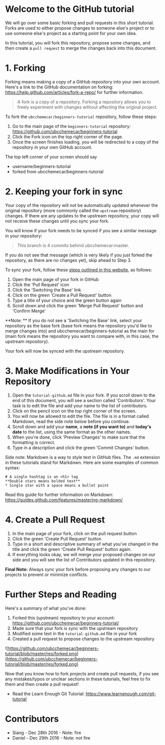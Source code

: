 # Welcome to the GitHub tutorial
We will go over some basic forking and pull requests in this short tutorial. Forks are used to either propose changes to someone else's project or to use someone else's project as a starting point for your own idea.

In this tutorial, you will fork this repository, propose some changes, and then create a `pull request` to merge the changes back into this document.

# 1. Forking
Forking means making a copy of a GitHub repository into your own account. Here's a link to the GitHub documentation on forking: https://help.github.com/articles/fork-a-repo/ for further information.

> A fork is a copy of a repository. Forking a repository allows you to freely experiment with changes without affecting the original project.

To fork the `ubcchemecar/beginners-tutorial` repository, follow these steps:

1. Go to the main page of the `beginners-tutorial` repository: https://github.com/ubcchemecar/beginners-tutorial
2. Click the Fork icon on the top right corner of the page.
3. Once the screen finishes loading, you will be redirected to a copy of the repository in your own GitHub account.

The top left corner of your screen should say

* username/beginners-tutorial
* forked from ubcchemecar/beginners-tutorial

# 2. Keeping your fork in sync
Your copy of the repository will not be automatically updated whenever the original repository (more commonly called the `upstream` repository) changes. If there are any updates to the upstream repository, your copy will not receive these changes until you sync your fork.

You will know if your fork needs to be synced if you see a similar message in your repository: 

> This branch is 4 commits behind ubcchemecar:master.

If you do not see that message (which is very likely if you just forked the repository, as there are no changes yet), skip ahead to Step 3.

To sync your fork, follow these [steps outlined in this website](http://www.hpique.com/2013/09/updating-a-fork-directly-from-github/), as follows:

1. Open the main page of your fork in GitHub
2. Click the 'Pull Request' icon
3. Click the 'Switching the Base' link
4. Click on the green 'Create a Pull Request' button
5. Type a title of your choice and the green button again
6. Scroll down and click the green 'Merge Pull Request' button and 'Confirm Merge'

**Note: ** If you do not see a 'Switching the Base' link, select your repository as the base fork (base fork means the repository you'd like to merge changes into) and ubcchemecar/beginners-tutorial as the main for (main fork means the repository you want to compare with, in this case, the upstream repository).

Your fork will now be synced with the upstream repository.

# 3. Make Modifications in Your Repository
1. Open the `tutorial-github.md` file in your fork. If you scroll down to the end of this document, you will see a section called 'Contributors'. Your task is to edit the file and add your name to the list of contributors.
2. Click on the pencil icon on the top right corner of the screen.
3. You will now be allowed to edit the file. The file is in a format called Markdown, read the side note below before you continue.
4. Scroll down and add your **name**, a **note (if you want to)** and **today's date** to the list, using the same format as the other names.
5. When you're done, click 'Preview Changes' to make sure that the formatting is correct.
6. Type in a description and click the green 'Commit Changes' button.

Side note: Markdown is a way to style text in GitHub files. The `.md` extension in these tutorials stand for Markdown. Here are some examples of common syntax:

```
# A single hashtag is an <h1> tag
**Double stars means bolded text**
* Single star with a space means a bullet point
```

Read this guide for further information on Markdown: https://guides.github.com/features/mastering-markdown/

# 4. Create a Pull Request
1. In the main page of your fork, click on the pull request button
2. Click the green 'Create Pull Request' button
3. Type in a short and descriptive summary of what you've changed in the title and click the green 'Create Pull Request' button again.
4. If everything looks okay, we will merge your proposed changes on our side and you will see the list of Contributors updated in this repository.

**Final Note:** Always sync your fork before proposing any changes to our projects to prevent or minimize conflicts. 

# Further Steps and Reading
Here's a summary of what you've done:

1. Forked this (upstream) repository to your account: https://github.com/ubcchemecar/beginners-tutorial/
2. Made sure that your fork is sync with the upstream repository
3. Modified some text in the `tutorial-github.md` file in your fork
4. Created a pull request to propose changes to the upstream repository

![https://github.com/ubcchemecar/beginners-tutorial/blob/master/res/forked.png](https://github.com/ubcchemecar/beginners-tutorial/blob/master/res/forked.png)

Now that you know how to fork projects and create pull requests, if you see any mistakes/typos or unclear sections in these tutorials, feel free to fix them and then create a pull request! 

- Read the Learn Enough Git Tutorial: https://www.learnenough.com/git-tutorial

# Contributors
* Siang - Dec 28th 2016 - Note: fire
* Daniel - Dec 29th 2016 - Note: not fire
